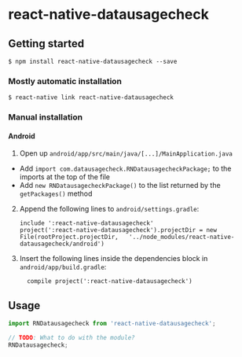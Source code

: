 
# react-native-datausagecheck

## Getting started

`$ npm install react-native-datausagecheck --save`

### Mostly automatic installation

`$ react-native link react-native-datausagecheck`

### Manual installation


#### Android

1. Open up `android/app/src/main/java/[...]/MainApplication.java`
  - Add `import com.datausagecheck.RNDatausagecheckPackage;` to the imports at the top of the file
  - Add `new RNDatausagecheckPackage()` to the list returned by the `getPackages()` method
2. Append the following lines to `android/settings.gradle`:
  	```
  	include ':react-native-datausagecheck'
  	project(':react-native-datausagecheck').projectDir = new File(rootProject.projectDir, 	'../node_modules/react-native-datausagecheck/android')
  	```
3. Insert the following lines inside the dependencies block in `android/app/build.gradle`:
  	```
      compile project(':react-native-datausagecheck')
  	```


## Usage
```javascript
import RNDatausagecheck from 'react-native-datausagecheck';

// TODO: What to do with the module?
RNDatausagecheck;
```
  